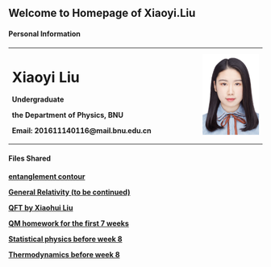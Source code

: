 ## Welcome to Homepage of Xiaoyi.Liu

#### Personal Information
<table border="0"> 
  <tr>
    <td width="75%">
      <h1>Xiaoyi Liu</h1>
      <p><b>Undergraduate </b></p> 
      <p><b>the Department of Physics, BNU</b></p> 
      <p><b>Email: 201611140116@mail.bnu.edu.cn</b></p>
    </td> 
    <td width="25%"> 
      <img src="/证件照.jpg" width="100%"> 
    </td>
  </tr> 
</table>


#### Files Shared
<p><b><a href = "https://XiaoYLiu.GitHub.io/Entanglement contour notes .pdf"> entanglement contour </a></b></p> 
<p><b><a href = "https://XiaoYLiu.GitHub.io/General Relativity (to be continued).pdf"> General Relativity (to be continued) </a></b></p> 
<p><b><a href = "https://XiaoYLiu.GitHub.io/QFT by Xiaohui Liu .pdf"> QFT by Xiaohui Liu </a></b></p> 
<p><b><a href = "https://XiaoYLiu.GitHub.io/QM homework for the first 7 weeks .pdf"> QM homework for the first 7 weeks </a></b></p> 
<p><b><a href = "https://XiaoYLiu.GitHub.io/blob/master/statistical physics before week 8.pdf"> Statistical physics before week 8 </a></b></p> 
<p><b><a href = "https://XiaoYLiu.GitHub.io/Thermodynamics before week 8.pdf"> Thermodynamics before week 8 </a></b></p> 
